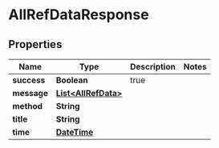 
# AllRefDataResponse

## Properties
Name | Type | Description | Notes
------------ | ------------- | ------------- | -------------
**success** | **Boolean** | true | 
**message** | [**List&lt;AllRefData&gt;**](AllRefData.md) |  | 
**method** | **String** |  | 
**title** | **String** |  | 
**time** | [**DateTime**](DateTime.md) |  | 




